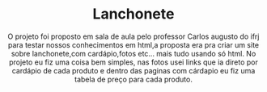   <h1 align="center">Lanchonete</h1>

  <p style="text-align: center;"> O projeto foi proposto em sala de aula pelo professor Carlos augusto do ifrj para testar nossos
         conhecimentos em html,a proposta era pra criar um site sobre lanchonete,com cardápio,fotos etc...
     mais tudo usando só html.
        No projeto eu fiz uma coisa bem simples, nas fotos usei links que ia direto por cardápio de cada produto
         e dentro das paginas com cárdapio eu fiz uma tabela de preço para cada produto.</p>
